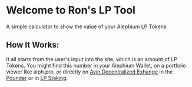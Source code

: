 # Welcome to Ron's LP Tool
A simple calculator to show the value of your Alephium LP Tokens

## How It Works:
It all starts from the user's input into the site, which is an amount of LP Tokens. You might find this number in your Alephium Wallet, on a portfolio viewer like alph.pro, or directly on [Ayin Decentralized Exhange](ayin.app) in the [Pounder](ayin.app/vault) or in [LP Staking](ayin.app/stake).
